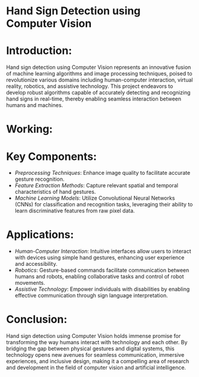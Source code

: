 # Hand Sign Detection using Computer Vision

# **Introduction:**

Hand sign detection using Computer Vision represents an innovative fusion of machine learning algorithms and image processing techniques, poised to revolutionize various domains including human-computer interaction, virtual reality, robotics, and assistive technology. This project endeavors to develop robust algorithms capable of accurately detecting and recognizing hand signs in real-time, thereby enabling seamless interaction between humans and machines.

# Working: 

# **Key Components:**

- *Preprocessing Techniques*: Enhance image quality to facilitate accurate gesture recognition.
- *Feature Extraction Methods*: Capture relevant spatial and temporal characteristics of hand gestures.
- *Machine Learning Models*: Utilize Convolutional Neural Networks (CNNs) for classification and recognition tasks, leveraging their ability to learn discriminative features from raw pixel data.

# **Applications:**

- *Human-Computer Interaction*: Intuitive interfaces allow users to interact with devices using simple hand gestures, enhancing user experience and accessibility.
- *Robotics*: Gesture-based commands facilitate communication between humans and robots, enabling collaborative tasks and control of robot movements.
- *Assistive Technology*: Empower individuals with disabilities by enabling effective communication through sign language interpretation.

# **Conclusion:**

Hand sign detection using Computer Vision holds immense promise for transforming the way humans interact with technology and each other. By bridging the gap between physical gestures and digital systems, this technology opens new avenues for seamless communication, immersive experiences, and inclusive design, making it a compelling area of research and development in the field of computer vision and artificial intelligence.


